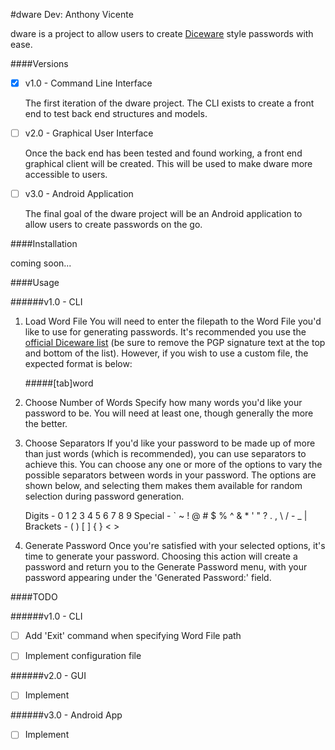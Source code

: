 #dware
Dev: Anthony Vicente

dware is a project to allow users to create [Diceware](http://world.std.com/~reinhold/diceware.html) style passwords with ease.

####Versions

- [x] v1.0 - Command Line Interface

    The first iteration of the dware project. The CLI exists to create a front end to test back end structures and models.

- [ ] v2.0 - Graphical User Interface

    Once the back end has been tested and found working, a front end graphical client will be created. This will be used to make dware more accessible to users.

- [ ] v3.0 - Android Application

    The final goal of the dware project will be an Android application to allow users to create passwords on the go.

####Installation

coming soon...

####Usage

######v1.0 - CLI

   1. Load Word File
   You will need to enter the filepath to the Word File you'd like to use for generating passwords. It's recommended you use the [official Diceware list](http://world.std.com/~reinhold/diceware.wordlist.asc) (be sure to remove the PGP signature text at the top and bottom of the list). However, if you wish to use a custom file, the expected format is below:

        #####[tab]word

   2. Choose Number of Words
   Specify how many words you'd like your password to be. You will need at least one, though generally the more the better.
   
   3. Choose Separators
   If you'd like your password to be made up of more than just words (which is recommended), you can use separators to achieve this. You can choose any one or more of the options to vary the possible separators between words in your password. The options are shown below, and selecting them makes them available for random selection during password generation.

        Digits - 0 1 2 3 4 5 6 7 8 9
        Special - ` ~ ! @ # $ % ^ & * ' " ? . , \ / - _ |
        Brackets - ( ) [ ] { } < >

   4. Generate Password
   Once you're satisfied with your selected options, it's time to generate your password. Choosing this action will create a password and return you to the Generate Password menu, with your password appearing under the 'Generated Password:' field.


####TODO

######v1.0 - CLI

- [ ] Add 'Exit' command when specifying Word File path

- [ ] Implement configuration file

######v2.0 - GUI

- [ ] Implement

######v3.0 - Android App

- [ ] Implement
